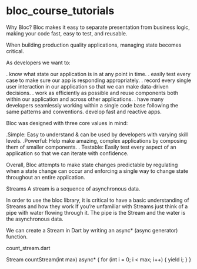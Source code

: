 # bloc_course_tutorials
Why Bloc?
Bloc makes it easy to separate presentation from business logic, making your code fast, easy to test, and reusable.

When building production quality applications, managing state becomes critical.

As developers we want to:

. know what state our application is in at any point in time.
. easily test every case to make sure our app is responding appropriately.
. record every single user interaction in our application so that we can make data-driven decisions.
. work as efficiently as possible and reuse components both within our application and across other applications.
. have many developers seamlessly working within a single code base following the same patterns and conventions.
develop fast and reactive apps.

Bloc was designed with three core values in mind:

.Simple: Easy to understand & can be used by developers with varying skill levels.
.Powerful: Help make amazing, complex applications by composing them of smaller components.
. Testable: Easily test every aspect of an application so that we can iterate with confidence.

Overall, Bloc attempts to make state changes predictable by regulating when a state change can occur and enforcing a single way to change state throughout an entire application.

Streams
A stream is a sequence of asynchronous data.

In order to use the bloc library, it is critical to have a basic understanding of Streams and how they work
If you’re unfamiliar with Streams just think of a pipe with water flowing through it. The pipe is the Stream and the water is the asynchronous data.


We can create a Stream in Dart by writing an async* (async generator) function.

count_stream.dart

Stream<int> countStream(int max) async* {
    for (int i = 0; i < max; i++) {
        yield i;
    }
}
